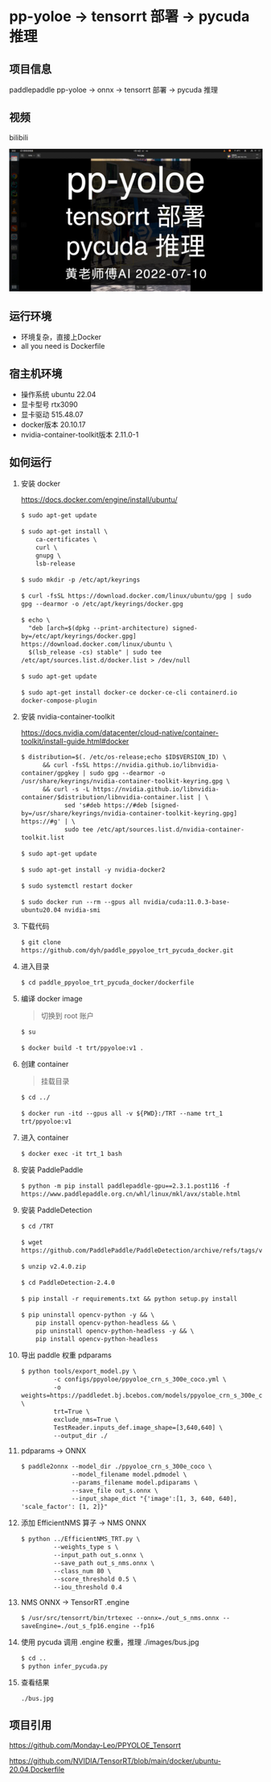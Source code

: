 # pp-yoloe -> tensorrt 部署 -> pycuda 推理

## 项目信息

paddlepaddle pp-yoloe -> onnx -> tensorrt 部署 -> pycuda 推理


## 视频

bilibili

[![bilibili](https://raw.githubusercontent.com/dyh/paddle_ppyoloe_trt_pycuda_docker/main/cover1.jpg)](https://www.bilibili.com/video/BV1R34y1n71w/ "bilibili")



## 运行环境

- 环境复杂，直接上Docker
- all you need is Dockerfile


## 宿主机环境

- 操作系统 ubuntu 22.04
- 显卡型号 rtx3090
- 显卡驱动 515.48.07
- docker版本 20.10.17
- nvidia-container-toolkit版本 2.11.0-1


## 如何运行

1. 安装 docker

    https://docs.docker.com/engine/install/ubuntu/


    ```
    $ sudo apt-get update

    $ sudo apt-get install \
        ca-certificates \
        curl \
        gnupg \
        lsb-release

    $ sudo mkdir -p /etc/apt/keyrings

    $ curl -fsSL https://download.docker.com/linux/ubuntu/gpg | sudo gpg --dearmor -o /etc/apt/keyrings/docker.gpg

    $ echo \
      "deb [arch=$(dpkg --print-architecture) signed-by=/etc/apt/keyrings/docker.gpg] https://download.docker.com/linux/ubuntu \
      $(lsb_release -cs) stable" | sudo tee /etc/apt/sources.list.d/docker.list > /dev/null

    $ sudo apt-get update

    $ sudo apt-get install docker-ce docker-ce-cli containerd.io docker-compose-plugin
    ```


2. 安装 nvidia-container-toolkit

    https://docs.nvidia.com/datacenter/cloud-native/container-toolkit/install-guide.html#docker


    ```
    $ distribution=$(. /etc/os-release;echo $ID$VERSION_ID) \
          && curl -fsSL https://nvidia.github.io/libnvidia-container/gpgkey | sudo gpg --dearmor -o /usr/share/keyrings/nvidia-container-toolkit-keyring.gpg \
          && curl -s -L https://nvidia.github.io/libnvidia-container/$distribution/libnvidia-container.list | \
                sed 's#deb https://#deb [signed-by=/usr/share/keyrings/nvidia-container-toolkit-keyring.gpg] https://#g' | \
                sudo tee /etc/apt/sources.list.d/nvidia-container-toolkit.list

    $ sudo apt-get update

    $ sudo apt-get install -y nvidia-docker2

    $ sudo systemctl restart docker

    $ sudo docker run --rm --gpus all nvidia/cuda:11.0.3-base-ubuntu20.04 nvidia-smi
    ```


3. 下载代码

    ```
    $ git clone https://github.com/dyh/paddle_ppyoloe_trt_pycuda_docker.git
    ```

4. 进入目录

    ```
    $ cd paddle_ppyoloe_trt_pycuda_docker/dockerfile
    ```

5. 编译 docker image

    > 切换到 root 账户

    ```
    $ su

    $ docker build -t trt/ppyoloe:v1 .
    ```

6. 创建 container

    > 挂载目录

    ```
    $ cd ../

    $ docker run -itd --gpus all -v ${PWD}:/TRT --name trt_1 trt/ppyoloe:v1
    ```


7. 进入 container

    ```
    $ docker exec -it trt_1 bash
    ```


8. 安装 PaddlePaddle

    ```
    $ python -m pip install paddlepaddle-gpu==2.3.1.post116 -f https://www.paddlepaddle.org.cn/whl/linux/mkl/avx/stable.html
    ```


9. 安装 PaddleDetection

    ```
    $ cd /TRT

    $ wget https://github.com/PaddlePaddle/PaddleDetection/archive/refs/tags/v2.4.0.zip

    $ unzip v2.4.0.zip

    $ cd PaddleDetection-2.4.0

    $ pip install -r requirements.txt && python setup.py install

    $ pip uninstall opencv-python -y && \
        pip install opencv-python-headless && \
        pip uninstall opencv-python-headless -y && \
        pip install opencv-python-headless

    ```


10. 导出 paddle 权重 pdparams

    ```
    $ python tools/export_model.py \
             -c configs/ppyoloe/ppyoloe_crn_s_300e_coco.yml \
             -o weights=https://paddledet.bj.bcebos.com/models/ppyoloe_crn_s_300e_coco.pdparams \
             trt=True \
             exclude_nms=True \
             TestReader.inputs_def.image_shape=[3,640,640] \
             --output_dir ./
    ```

11. pdparams -> ONNX

    ```
    $ paddle2onnx --model_dir ./ppyoloe_crn_s_300e_coco \
                  --model_filename model.pdmodel \
                  --params_filename model.pdiparams \
                  --save_file out_s.onnx \
                  --input_shape_dict "{'image':[1, 3, 640, 640], 'scale_factor': [1, 2]}"
    ```


12. 添加 EfficientNMS 算子 -> NMS ONNX

    ```
    $ python ../EfficientNMS_TRT.py \
             --weights_type s \
             --input_path out_s.onnx \
             --save_path out_s_nms.onnx \
             --class_num 80 \
             --score_threshold 0.5 \
             --iou_threshold 0.4
    ```

13. NMS ONNX -> TensorRT .engine

    ```
    $ /usr/src/tensorrt/bin/trtexec --onnx=./out_s_nms.onnx --saveEngine=./out_s_fp16.engine --fp16
    ```


14. 使用 pycuda 调用 .engine 权重，推理 ./images/bus.jpg

    ```
    $ cd ..
    $ python infer_pycuda.py
    ```

15. 查看结果

    ```
    ./bus.jpg
    ```


## 项目引用

https://github.com/Monday-Leo/PPYOLOE_Tensorrt

https://github.com/NVIDIA/TensorRT/blob/main/docker/ubuntu-20.04.Dockerfile
